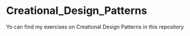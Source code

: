 # Creational_Design_Patterns
 Yo can find my exercises on Creational Design Patterns in this repository
